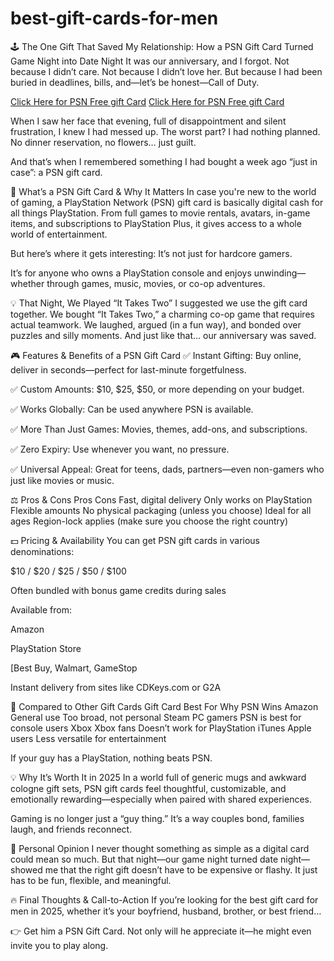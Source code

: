 # best-gift-cards-for-men

🕹️ The One Gift That Saved My Relationship: How a PSN Gift Card Turned Game Night into Date Night
It was our anniversary, and I forgot.
Not because I didn’t care. Not because I didn’t love her. But because I had been buried in deadlines, bills, and—let’s be honest—Call of Duty.

[Click Here for PSN Free gift Card](https://webfasters.com)
[Click Here for PSN Free gift Card](https://webfasters.com)

When I saw her face that evening, full of disappointment and silent frustration, I knew I had messed up. The worst part? I had nothing planned. No dinner reservation, no flowers… just guilt.

And that’s when I remembered something I had bought a week ago “just in case”: a PSN gift card.

🎁 What’s a PSN Gift Card & Why It Matters
In case you're new to the world of gaming, a PlayStation Network (PSN) gift card is basically digital cash for all things PlayStation. From full games to movie rentals, avatars, in-game items, and subscriptions to PlayStation Plus, it gives access to a whole world of entertainment.

But here’s where it gets interesting:
It’s not just for hardcore gamers.

It’s for anyone who owns a PlayStation console and enjoys unwinding—whether through games, music, movies, or co-op adventures.

💡 That Night, We Played “It Takes Two”
I suggested we use the gift card together.
We bought “It Takes Two,” a charming co-op game that requires actual teamwork. We laughed, argued (in a fun way), and bonded over puzzles and silly moments.
And just like that… our anniversary was saved.

🎮 Features & Benefits of a PSN Gift Card
✅ Instant Gifting: Buy online, deliver in seconds—perfect for last-minute forgetfulness.

✅ Custom Amounts: $10, $25, $50, or more depending on your budget.

✅ Works Globally: Can be used anywhere PSN is available.

✅ More Than Just Games: Movies, themes, add-ons, and subscriptions.

✅ Zero Expiry: Use whenever you want, no pressure.

✅ Universal Appeal: Great for teens, dads, partners—even non-gamers who just like movies or music.

⚖️ Pros & Cons
Pros	Cons
Fast, digital delivery	Only works on PlayStation
Flexible amounts	No physical packaging (unless you choose)
Ideal for all ages	Region-lock applies (make sure you choose the right country)

💵 Pricing & Availability
You can get PSN gift cards in various denominations:

$10 / $20 / $25 / $50 / $100

Often bundled with bonus game credits during sales

Available from:

Amazon

PlayStation Store

[Best Buy, Walmart, GameStop

Instant delivery from sites like CDKeys.com or G2A

🔁 Compared to Other Gift Cards
Gift Card	Best For	Why PSN Wins
Amazon	General use	Too broad, not personal
Steam	PC gamers	PSN is best for console users
Xbox	Xbox fans	Doesn’t work for PlayStation
iTunes	Apple users	Less versatile for entertainment

If your guy has a PlayStation, nothing beats PSN.

💡 Why It’s Worth It in 2025
In a world full of generic mugs and awkward cologne gift sets, PSN gift cards feel thoughtful, customizable, and emotionally rewarding—especially when paired with shared experiences.

Gaming is no longer just a “guy thing.”
It’s a way couples bond, families laugh, and friends reconnect.

🧠 Personal Opinion
I never thought something as simple as a digital card could mean so much.
But that night—our game night turned date night—showed me that the right gift doesn’t have to be expensive or flashy.
It just has to be fun, flexible, and meaningful.

🔥 Final Thoughts & Call-to-Action
If you’re looking for the best gift card for men in 2025, whether it’s your boyfriend, husband, brother, or best friend…

👉 Get him a PSN Gift Card.
Not only will he appreciate it—he might even invite you to play along.
